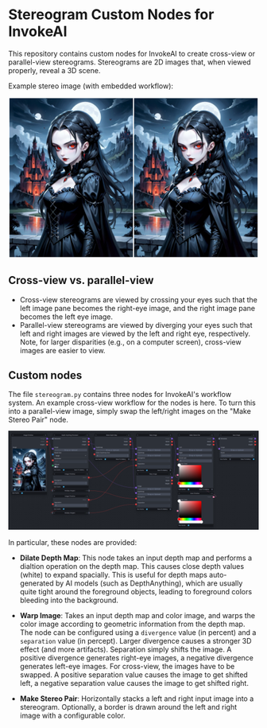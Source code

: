 # Stereogram Custom Nodes for InvokeAI

This repository contains custom nodes for InvokeAI to create cross-view or
parallel-view stereograms. Stereograms are 2D images that, when viewed properly,
reveal a 3D scene.

Example stereo image (with embedded workflow):

![Example stereo image](docs/example_stereo_01.png)

## Cross-view vs. parallel-view

* Cross-view stereograms are viewed by crossing your eyes such that the left
  image pane becomes the right-eye image, and the right image pane becomes the
  left eye image.
* Parallel-view stereograms are viewed by diverging your eyes such that left
  and right images are viewed by the left and right eye, respectively. Note, for
  larger disparities (e.g., on a computer screen), cross-view images are
  easier to view.

## Custom nodes

The file `stereogram.py` contains three nodes for InvokeAI's workflow system. An
example cross-view workflow for the nodes is here. To turn this into a
parallel-view image, simply swap the left/right images on the "Make Stereo
Pair" node.

![Example workflow screenshot](docs/example_workflow_01.png)

In particular, these nodes are provided:

* **Dilate Depth Map**: This node takes an input depth map and performs a
  dialtion operation on the depth map. This causes close depth values (white)
  to expand spacially. This is useful for depth maps auto-generated by AI models
  (such as DepthAnything), which are usually quite tight around the foreground
  objects, leading to foreground colors bleeding into the background.

* **Warp Image**: Takes an input depth map and color image, and warps the color
  image according to geometric information from the depth map. The node can be
  configured using a `divergence` value (in percent) and a `separation` value
  (in percept).
  Larger divergence causes a stronger 3D effect (and more artifacts). Separation
  simply shifts the image.
  A positive divergence generates right-eye images, a negative divergence
  generates left-eye images. For cross-view, the images have to be swapped. A
  positive separation value causes the image to get shifted left, a negative
  separation value causes the image to get shifted right.

* **Make Stereo Pair**: Horizontally stacks a left and right input image into
  a stereogram. Optionally, a border is drawn around the left and right image
  with a configurable color.

